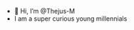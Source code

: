 - 👋 Hi, I’m @Thejus-M
 - I am a super curious young millennials

<!---
Thejus-M/Thejus-M is a ✨ special ✨ repository because its `README.md` (this file) appears on your GitHub profile.
You can click the Preview link to take a look at your changes.
--->
